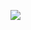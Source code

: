 [<img src="https://deepnote.com/buttons/launch-in-deepnote.svg">](https://deepnote.com/@econdesousa/SQLite3-database-interaction-from-Python-aKBf81LDRFaeYbSIBRKA1w)
